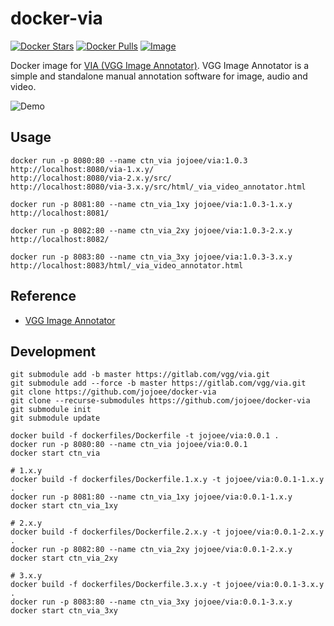 # docker-via

[![Docker Stars](https://img.shields.io/docker/stars/jojoee/via.svg?style=flat-square)](https://hub.docker.com/r/jojoee/via/)
[![Docker Pulls](https://img.shields.io/docker/pulls/jojoee/via.svg?style=flat-square)](https://hub.docker.com/r/jojoee/via/)
[![Image](https://images.microbadger.com/badges/image/jojoee/via.svg)](http://microbadger.com/images/jojoee/via)

Docker image for [VIA (VGG Image Annotator)](https://gitlab.com/vgg/via). VGG Image Annotator is a simple and standalone manual annotation software for image, audio and video.

![Demo](https://raw.githack.com/jojoee/docker-via/master/demo.png)

## Usage

```
docker run -p 8080:80 --name ctn_via jojoee/via:1.0.3
http://localhost:8080/via-1.x.y/
http://localhost:8080/via-2.x.y/src/
http://localhost:8080/via-3.x.y/src/html/_via_video_annotator.html

docker run -p 8081:80 --name ctn_via_1xy jojoee/via:1.0.3-1.x.y
http://localhost:8081/

docker run -p 8082:80 --name ctn_via_2xy jojoee/via:1.0.3-2.x.y
http://localhost:8082/

docker run -p 8083:80 --name ctn_via_3xy jojoee/via:1.0.3-3.x.y
http://localhost:8083/html/_via_video_annotator.html
```

## Reference
- [VGG Image Annotator](https://gitlab.com/vgg/via)

## Development

```
git submodule add -b master https://gitlab.com/vgg/via.git
git submodule add --force -b master https://gitlab.com/vgg/via.git
git clone https://github.com/jojoee/docker-via
git clone --recurse-submodules https://github.com/jojoee/docker-via
git submodule init
git submodule update

docker build -f dockerfiles/Dockerfile -t jojoee/via:0.0.1 .
docker run -p 8080:80 --name ctn_via jojoee/via:0.0.1
docker start ctn_via

# 1.x.y
docker build -f dockerfiles/Dockerfile.1.x.y -t jojoee/via:0.0.1-1.x.y .
docker run -p 8081:80 --name ctn_via_1xy jojoee/via:0.0.1-1.x.y
docker start ctn_via_1xy

# 2.x.y
docker build -f dockerfiles/Dockerfile.2.x.y -t jojoee/via:0.0.1-2.x.y .
docker run -p 8082:80 --name ctn_via_2xy jojoee/via:0.0.1-2.x.y
docker start ctn_via_2xy

# 3.x.y
docker build -f dockerfiles/Dockerfile.3.x.y -t jojoee/via:0.0.1-3.x.y .
docker run -p 8083:80 --name ctn_via_3xy jojoee/via:0.0.1-3.x.y
docker start ctn_via_3xy
```

